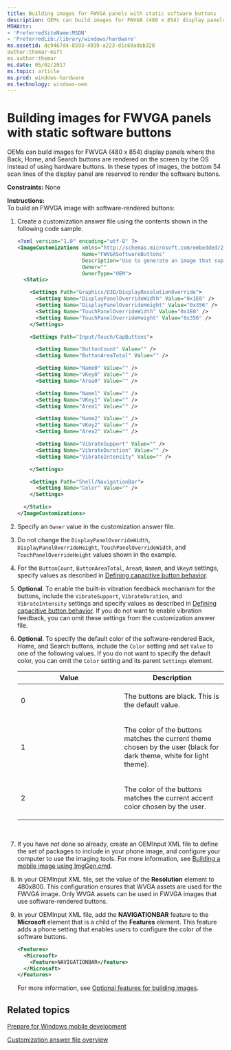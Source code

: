 ```yaml
---
title: Building images for FWVGA panels with static software buttons
description: OEMs can build images for FWVGA (480 x 854) display panels where the Back, Home, and Search buttons are rendered on the screen by the OS instead of using hardware buttons.
MSHAttr:
- 'PreferredSiteName:MSDN'
- 'PreferredLib:/library/windows/hardware'
ms.assetid: dc9467d4-8593-4939-a223-d1c69adab320
author:themar-msft
ms.author:themar
ms.date: 05/02/2017
ms.topic: article
ms.prod: windows-hardware
ms.technology: windows-oem
---
```


# Building images for FWVGA panels with static software buttons


OEMs can build images for FWVGA (480 x 854) display panels where the Back, Home, and Search buttons are rendered on the screen by the OS instead of using hardware buttons. In these types of images, the bottom 54 scan lines of the display panel are reserved to render the software buttons.

<a href="" id="constraints---none"></a>**Constraints:** None  

<a href="" id="instructions-"></a>**Instructions:**  
To build an FWVGA image with software-rendered buttons:

1.  Create a customization answer file using the contents shown in the following code sample.

    ```XML
    <?xml version="1.0" encoding="utf-8" ?>  
    <ImageCustomizations xmlns="http://schemas.microsoft.com/embedded/2004/10/ImageUpdate"  
                         Name="FWVGASoftwareButtons"  
                         Description="Use to generate an image that supports an FWVGA display panel and software Back, Start, and Search buttons."  
                         Owner=""  
                         OwnerType="OEM">   
      <Static>  

        <Settings Path="Graphics/D3D/DisplayResolutionOverride">  
          <Setting Name="DisplayPanelOverrideWidth" Value="0x1E0" />  
          <Setting Name="DisplayPanelOverrideHeight" Value="0x356" />  
          <Setting Name="TouchPanelOverrideWidth" Value="0x1E0" />  
          <Setting Name="TouchPanelOverrideHeight" Value="0x356" />  
        </Settings>  

        <Settings Path="Input/Touch/CapButtons">  

          <Setting Name="ButtonCount" Value="" />   
          <Setting Name="ButtonAreaTotal" Value="" />   

          <Setting Name="Name0" Value="" />   
          <Setting Name="VKey0" Value="" />
          <Setting Name="Area0" Value="" />   

          <Setting Name="Name1" Value="" />   
          <Setting Name="VKey1" Value="" />   
          <Setting Name="Area1" Value="" />   

          <Setting Name="Name2" Value="" />   
          <Setting Name="VKey2" Value="" />   
          <Setting Name="Area2" Value="" />   

          <Setting Name="VibrateSupport" Value="" />   
          <Setting Name="VibrateDuration" Value="" />   
          <Setting Name="VibrateIntensity" Value="" />   

        </Settings>  

        <Settings Path="Shell/NavigationBar">  
          <Setting Name="Color" Value="" />  
        </Settings>  

      </Static>
    </ImageCustomizations>
    ```

2.  Specify an `Owner` value in the customization answer file.

3.  Do not change the `DisplayPanelOverrideWidth`, `DisplayPanelOverrideHeight`, `TouchPanelOverrideWidth`, and `TouchPanelOverrideHeight` values shown in the example.

4.  For the `ButtonCount`, `ButtonAreaTotal`, `Area`*n*, `Name`*n*, and `VKey`*n* settings, specify values as described in [Defining capacitive button behavior](defining-capacitive-button-behavior.md).

5.  **Optional**. To enable the built-in vibration feedback mechanism for the buttons, include the `VibrateSupport`, `VibrateDuration`, and `VibrateIntensity` settings and specify values as described in [Defining capacitive button behavior](defining-capacitive-button-behavior.md). If you do not want to enable vibration feedback, you can omit these settings from the customization answer file.

6.  **Optional**. To specify the default color of the software-rendered Back, Home, and Search buttons, include the `Color` setting and set `Value` to one of the following values. If you do not want to specify the default color, you can omit the `Color` setting and its parent `Settings` element.

    <table>
    <colgroup>
    <col width="50%" />
    <col width="50%" />
    </colgroup>
    <thead>
    <tr class="header">
    <th>Value</th>
    <th>Description</th>
    </tr>
    </thead>
    <tbody>
    <tr class="odd">
    <td><p>0</p></td>
    <td><p>The buttons are black. This is the default value.</p></td>
    </tr>
    <tr class="even">
    <td><p>1</p></td>
    <td><p>The color of the buttons matches the current theme chosen by the user (black for dark theme, white for light theme).</p></td>
    </tr>
    <tr class="odd">
    <td><p>2</p></td>
    <td><p>The color of the buttons matches the current accent color chosen by the user.</p></td>
    </tr>
    </tbody>
    </table>

     

7.  If you have not done so already, create an OEMInput XML file to define the set of packages to include in your phone image, and configure your computer to use the imaging tools. For more information, see [Building a mobile image using ImgGen.cmd](https://docs.microsoft.com/en-us/windows-hardware/manufacture/mobile/building-a-phone-image-using-imggencmd).

8.  In your OEMInput XML file, set the value of the **Resolution** element to 480x800. This configuration ensures that WVGA assets are used for the FWVGA image. Only WVGA assets can be used in FWVGA images that use software-rendered buttons.

9.  In your OEMInput XML file, add the **NAVIGATIONBAR** feature to the **Microsoft** element that is a child of the **Features** element. This feature adds a phone setting that enables users to configure the color of the software buttons.

    ```XML
    <Features>
      <Microsoft>
        <Feature>NAVIGATIONBAR</Feature>
      </Microsoft>
    </Features>
    ```

    For more information, see [Optional features for building images](https://docs.microsoft.com/en-us/windows-hardware/manufacture/mobile/optional-features-for-building-images).

## Related topics

[Prepare for Windows mobile development](https://docs.microsoft.com/en-us/windows-hardware/manufacture/mobile/preparing-for-windows-mobile-development)

[Customization answer file overview](https://docs.microsoft.com/en-us/windows-hardware/customize/mobile/mcsf/customization-answer-file)

